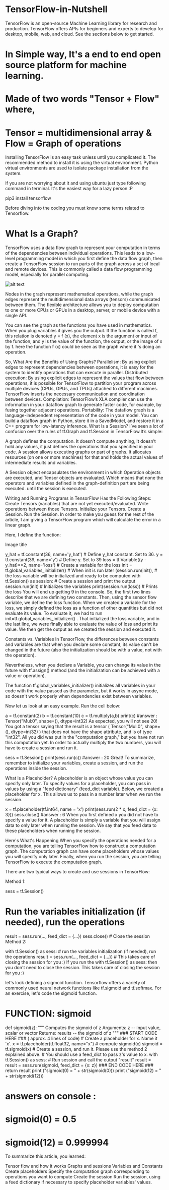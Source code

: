 # TensorFlow-in-Nutshell


TensorFlow is an open-source Machine Learning library for research and production. TensorFlow offers APIs for beginners and experts to develop for desktop, mobile, web, and cloud. See the sections below to get started.

# In Simple way, It's a end to end open source platform for machine learning.
# Made of two words "Tensor + Flow" where,
# Tensor = multidimensional array & Flow = Graph of operations 


Installing TensorFlow is an easy task unless until you complicated it. The recommended method to install it is using the virtual environment. Python virtual environments are used to isolate package installation from the system.

If you are not worrying about it and using ubuntu just type following command in terminal. It's the easiest way for a lazy person :P

pip3 install tensorflow

Before diving into the coding you must know some terms related to Tensorflow.

# What Is a Graph?
TensorFlow uses a data flow graph to represent your computation in terms of the dependencies between individual operations. This leads to a low-level programming model in which you first define the data flow graph, then create a TensorFlow session to run parts of the graph across a set of local and remote devices. This is commonly called a data flow programming model, especially for parallel computing.

![alt text](https://www.tensorflow.org/images/tensors_flowing.gif)

Nodes in the graph represent mathematical operations, while the graph edges represent the multidimensional data arrays (tensors) communicated between them. The flexible architecture allows you to deploy computation to one or more CPUs or GPUs in a desktop, server, or mobile device with a single API.

You can see the graph as the functions you have used in mathematics. When you plug variables it gives you the output. If the function is called f, this relation is denoted y = f (x), the element x is the argument or input of the function, and y is the value of the function, the output, or the image of x by f. here the function f (x) could be seen as the graph where it 's doing an operation.

So, What Are the Benefits of Using Graphs?
Parallelism: By using explicit edges to represent dependencies between operations, it is easy for the system to identify operations that can execute in parallel.
Distributed execution: By using explicit edges to represent the values that flow between operations, it is possible for TensorFlow to partition your program across multiple devices (CPUs, GPUs, and TPUs) attached to different machines. TensorFlow inserts the necessary communication and coordination between devices.
Compilation: TensorFlow’s XLA compiler can use the information in your dataflow graph to generate faster code, for example, by fusing together adjacent operations.
Portability: The dataflow graph is a language-independent representation of the code in your model. You can build a dataflow graph in Python, store it in a SavedModel, and restore it in a C++ program for low-latency inference.
What Is a Session?
I’ve seen a lot of confusion over the rules of tf.Graph and tf.Session in TensorFlow.It’s simple:

A graph defines the computation. It doesn’t compute anything, It doesn’t hold any values, it just defines the operations that you specified in your code.
A session allows executing graphs or part of graphs. It allocates resources (on one or more machines) for that and holds the actual values of intermediate results and variables.

A Session object encapsulates the environment in which Operation objects are executed, and Tensor objects are evaluated. Which means that none the operators and variables defined in the graph-definition part are being executed. until the session is executed.

Writing and Running Programs in TensorFlow Has the Following Steps:
Create Tensors (variables) that are not yet executed/evaluated.
Write operations between those Tensors.
Initialize your Tensors.
Create a Session.
Run the Session.
In order to make you guess for the rest of the article, I am giving a TensorFlow program which will calculate the error in a linear graph.

Here, I define the function:

Image title

y_hat = tf.constant(36, name='y_hat')            # Define y_hat constant. Set to 36.
y = tf.constant(39, name='y')                    # Define y. Set to 39
loss = tf.Variable((y - y_hat)**2, name='loss')  # Create a variable for the loss
init = tf.global_variables_initializer()         # When init is run later (session.run(init)),
                                                 # the loss variable will be initialized and ready to be computed
with tf.Session() as session:                    # Create a session and print the output
    session.run(init)                            # Initializes the variables
    print(session.run(loss))                     # Prints the loss
You will end up getting 9 in the console. So, the first two lines describe that we are defining two constants. Then, using the sensor flow variable, we define the loss function. When we created a variable for the loss, we simply defined the loss as a function of other quantities but did not evaluate its value. To evaluate it, we had to run init=tf.global_variables_initializer() . That initialized the loss variable, and in the last line, we were finally able to evaluate the value of loss and print its value. We then get the output as we created the session and executed it.

Constants vs. Variables
In TensorFlow, the differences between constants and variables are that when you declare some constant, its value can't be changed in the future (also the initialization should be with a value, not with the operation).

Nevertheless, when you declare a Variable, you can change its value in the future with tf.assign() method (and the initialization can be achieved with a value or operation).

The function tf.global_variables_initializer() initializes all variables in your code with the value passed as the parameter, but it works in async mode, so doesn't work properly when dependencies exist between variables.

Now let us look at an easy example. Run the cell below:

a = tf.constant(2)
b = tf.constant(10)
c = tf.multiply(a,b)
print(c)
#answer : Tensor("Mul:0", shape=(), dtype=int32)
As expected, you will not see 20! You got a tensor saying that the result is a tensor ( Tensor("Mul:0", shape=(), dtype=int32) ) that does not have the shape attribute, and is of type "int32". All you did was put in the "computation graph," but you have not run this computation yet. In order to actually multiply the two numbers, you will have to create a session and run it.

sess = tf.Session()
print(sess.run(c))
#answer : 20
Great! To summarize, remember to initialize your variables, create a session, and run the operations inside the session.

What Is a Placeholder?
A placeholder is an object whose value you can specify only later. To specify values for a placeholder, you can pass in values by using a "feed dictionary" (feed_dict variable). Below, we created a placeholder for x. This allows us to pass in a number later when we run the session.

x = tf.placeholder(tf.int64, name = 'x')
print(sess.run(2 * x, feed_dict = {x: 3}))
sess.close()
#answer : 6
When you first defined x you did not have to specify a value for it. A placeholder is simply a variable that you will assign data to only later when running the session. We say that you feed data to these placeholders when running the session.

Here's What's Happening
When you specify the operations needed for a computation, you are telling TensorFlow how to construct a computation graph. The computation graph can have some placeholders whose values you will specify only later. Finally, when you run the session, you are telling TensorFlow to execute the computation graph.

There are two typical ways to create and use sessions in TensorFlow:

Method 1:

sess = tf.Session()
# Run the variables initialization (if needed), run the operations
result = sess.run(..., feed_dict = {...})
sess.close() # Close the session
Method 2:

with tf.Session() as sess:
    # run the variables initialization (if needed), run the operations
    result = sess.run(..., feed_dict = {...})
    # This takes care of closing the session for you :)
If you run the with tf.Session() as sess: then you don't need to close the session. This takes care of closing the session for you :)

let's look defining a sigmoid function. Tensorflow offers a variety of commonly used neural network functions like tf.sigmoid and tf.softmax. For an exercise, let's code the sigmoid function.

# FUNCTION: sigmoid
def sigmoid(z):
    """
    Computes the sigmoid of z
    Arguments:
    z -- input value, scalar or vector
    Returns: 
    results -- the sigmoid of z
    """
    ### START CODE HERE ### ( approx. 4 lines of code)
    # Create a placeholder for x. Name it 'x'.
    x = tf.placeholder(tf.float32, name="x")
    # compute sigmoid(x)
    sigmoid = tf.sigmoid(x)
    # Create a session, and run it. Please use the method 2 explained above. 
    # You should use a feed_dict to pass z's value to x. 
    with tf.Session() as sess: 
        # Run session and call the output "result"
        result = result = sess.run(sigmoid, feed_dict = {x: z})
    ### END CODE HERE ###
    return result
print ("sigmoid(0) = " + str(sigmoid(0)))
print ("sigmoid(12) = " + str(sigmoid(12)))
# answers on console :
# sigmoid(0) = 0.5
# sigmoid(12) = 0.999994
To summarize this article, you learned:

Tensor flow and how it works
Graphs and sessions
Variables and Constants
Create placeholders
Specify the computation graph corresponding to operations you want to compute
Create the session
Run the session, using a feed dictionary if necessary to specify placeholder variables' values.

